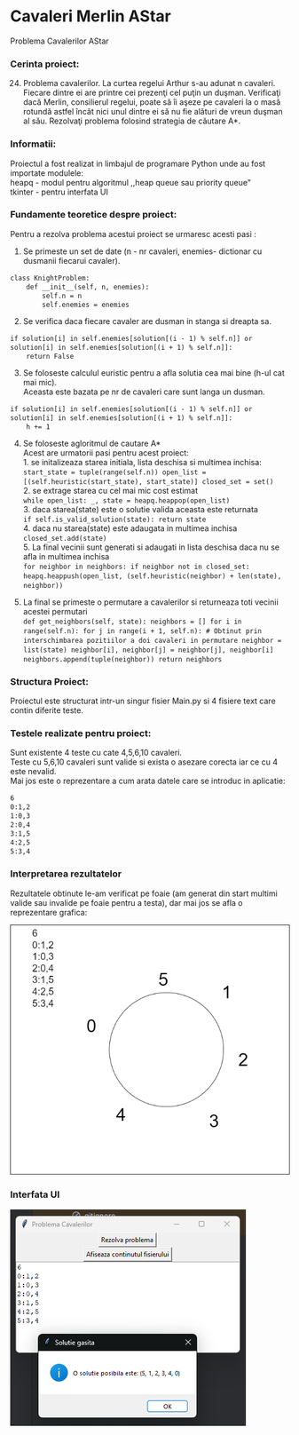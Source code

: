 # Cavaleri Merlin AStar
Problema Cavalerilor AStar

### Cerinta proiect:

24. Problema cavalerilor. La curtea regelui Arthur s-au adunat n cavaleri. Fiecare dintre
ei are printre cei prezenţi cel puţin un duşman. Verificaţi dacă Merlin, consilierul
regelui, poate să îi aşeze pe cavaleri la o masă rotundă astfel încât nici unul dintre ei
să nu fie alături de vreun duşman al său.
Rezolvaţi problema folosind strategia de căutare A*.


### Informatii:

Proiectul a fost realizat in limbajul de programare Python unde au fost importate modulele: <br/>
heapq - modul pentru algoritmul ,,heap queue sau priority queue" <br/>
tkinter - pentru interfata UI <br/>


### Fundamente teoretice despre proiect:

Pentru a rezolva problema acestui proiect se urmaresc acesti pasi : <br/>
1. Se primeste un set de date (n - nr cavaleri, enemies- dictionar cu dusmanii fiecarui cavaler). <br/>
```
class KnightProblem:
    def __init__(self, n, enemies):
        self.n = n
        self.enemies = enemies
``` 
2. Se verifica daca fiecare cavaler are dusman in stanga si dreapta sa. <br/>
```
if solution[i] in self.enemies[solution[(i - 1) % self.n]] or solution[i] in self.enemies[solution[(i + 1) % self.n]]:
    return False
```
3. Se foloseste calculul euristic pentru a afla solutia cea mai bine (h-ul cat mai mic). <br/>
   Aceasta este bazata pe nr de cavaleri care sunt langa un dusman. <br/>
```
if solution[i] in self.enemies[solution[(i - 1) % self.n]] or solution[i] in self.enemies[solution[(i + 1) % self.n]]:
    h += 1
```
4. Se foloseste agloritmul de cautare A* <br/>
   Acest are urmatorii pasi pentru acest proiect: <br/>
       1. se initalizeaza starea initiala, lista deschisa si multimea inchisa: <br/>
       ```
       start_state = tuple(range(self.n))
       open_list = [(self.heuristic(start_state), start_state)]
       closed_set = set()
       ```
       <br/>
       2. se extrage starea cu cel mai mic cost estimat <br/>
       ```
       while open_list:
       _, state = heapq.heappop(open_list)
       ```
       <br/>
       3. daca starea(state) este o solutie valida aceasta este returnata <br/>
       ```
       if self.is_valid_solution(state):
           return state
       ```
       <br/>
       4. daca nu starea(state) este adaugata in multimea inchisa <br/>
       ```
       closed_set.add(state)
       ```
       <br/>
       5. La final vecinii sunt generati si adaugati in lista deschisa daca nu se afla in multimea inchisa <br/>
       ```
       for neighbor in neighbors:
           if neighbor not in closed_set:
               heapq.heappush(open_list, (self.heuristic(neighbor) + len(state), neighbor))
       ```
       <br/>

5. La final se primeste o permutare a cavalerilor si returneaza toti vecinii acestei permutari <br/>
       ```
       def get_neighbors(self, state):
        neighbors = []
        for i in range(self.n):
            for j in range(i + 1, self.n):
                # Obtinut prin interschimbarea pozitiilor a doi cavaleri in permutare
                neighbor = list(state)
                neighbor[i], neighbor[j] = neighbor[j], neighbor[i]
                neighbors.append(tuple(neighbor))
        return neighbors
       ```


### Structura Proiect:

Proiectul este structurat intr-un singur fisier Main.py si 4 fisiere text care contin diferite teste. <br/>


### Testele realizate pentru proiect:
Sunt existente 4 teste cu cate 4,5,6,10 cavaleri. <br/>
Teste cu 5,6,10 cavaleri sunt valide si exista o asezare corecta iar ce cu 4 este nevalid. <br/>
Mai jos este o reprezentare a cum arata datele care se introduc in aplicatie:
```
6
0:1,2
1:0,3
2:0,4
3:1,5
4:2,5
5:3,4
```

### Interpretarea rezultatelor
Rezultatele obtinute le-am verificat pe foaie (am generat din start multimi valide sau invalide pe foaie pentru a testa), dar mai jos se afla o reprezentare grafica:

![repr](repr.png)


### Interfata UI

![ss](ss.png)






